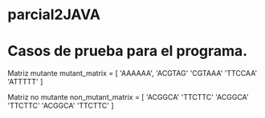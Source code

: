 # parcial2JAVA


# Casos de prueba para el programa.
Matriz mutante
mutant_matrix = [ 'AAAAAA', 'ACGTAG'
'CGTAAA' 'TTCCAA' 'ATTTTT' ]

Matriz no mutante
non_mutant_matrix = [ 'ACGGCA' 'TTCTTC' 'ACGGCA' 'TTCTTC' 'ACGGCA' 'TTCTTC' ]
